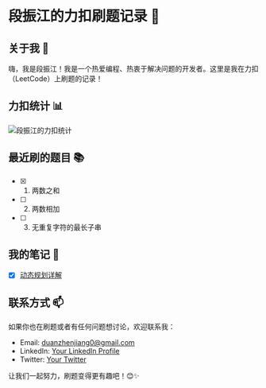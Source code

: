 # 段振江的力扣刷题记录 🚀

## 关于我 👋
嗨，我是段振江！我是一个热爱编程、热衷于解决问题的开发者。这里是我在力扣（LeetCode）上刷题的记录！

## 力扣统计 📊
![段振江的力扣统计](https://leetcode-stats-six.vercel.app/api?username=qaqdzj&theme=dark&hide_title=true&show_icons=true)

## 最近刷的题目 📚
- [x] 1. 两数之和
- [ ] 2. 两数相加
- [ ] 3. 无重复字符的最长子串

## 我的笔记 📝
- [x] [动态规划详解](https://github.com/qaqdzj/leetcode-notes)

## 联系方式 📫
如果你也在刷题或者有任何问题想讨论，欢迎联系我：
- Email: duanzhenjiang0@gmail.com
- LinkedIn: [Your LinkedIn Profile](https://www.linkedin.com/in/your_profile/)
- Twitter: [Your Twitter](https://twitter.com/your_handle)

让我们一起努力，刷题变得更有趣吧！😊✨
